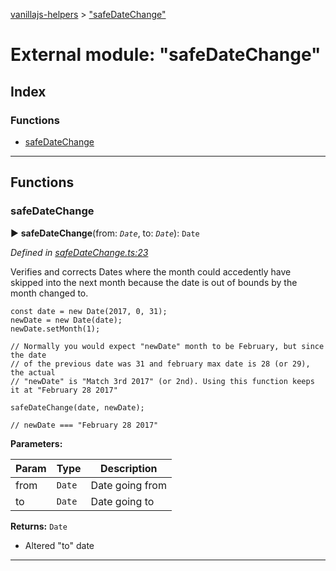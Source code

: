 [vanillajs-helpers](../README.md) > ["safeDateChange"](../modules/_safedatechange_.md)



# External module: "safeDateChange"

## Index

### Functions

* [safeDateChange](_safedatechange_.md#safedatechange)



---
## Functions
<a id="safedatechange"></a>

###  safeDateChange

► **safeDateChange**(from: *`Date`*, to: *`Date`*): `Date`



*Defined in [safeDateChange.ts:23](https://github.com/Tokimon/vanillajs-helpers/blob/d7b5019/safeDateChange.ts#L23)*



Verifies and corrects Dates where the month could accedently have skipped into the next month because the date is out of bounds by the month changed to.

    const date = new Date(2017, 0, 31);
    newDate = new Date(date);
    newDate.setMonth(1);
    
    // Normally you would expect "newDate" month to be February, but since the date
    // of the previous date was 31 and february max date is 28 (or 29), the actual
    // "newDate" is "Match 3rd 2017" (or 2nd). Using this function keeps it at "February 28 2017"
    
    safeDateChange(date, newDate);
    
    // newDate === "February 28 2017"


**Parameters:**

| Param | Type | Description |
| ------ | ------ | ------ |
| from | `Date`   |  Date going from |
| to | `Date`   |  Date going to |





**Returns:** `Date`
- Altered "to" date






___


